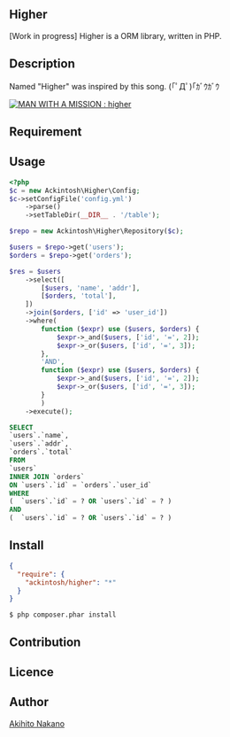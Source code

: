 Higher
---
[Work in progress]
Higher is a ORM library, written in PHP.

## Description
Named "Higher" was inspired by this song. (｢ﾟДﾟ)｢ｶﾞｳｶﾞｳ

[![MAN WITH A MISSION : higher](http://img.youtube.com/vi/RIBqsb5yIx8/0.jpg)](https://www.youtube.com/watch?v=RIBqsb5yIx8)

## Requirement

## Usage
```php
<?php
$c = new Ackintosh\Higher\Config;
$c->setConfigFile('config.yml')
    ->parse()
    ->setTableDir(__DIR__ . '/table');

$repo = new Ackintosh\Higher\Repository($c);

$users = $repo->get('users');
$orders = $repo->get('orders');

$res = $users
    ->select([
        [$users, 'name', 'addr'],
        [$orders, 'total'],
    ])
    ->join($orders, ['id' => 'user_id'])
    ->where(
        function ($expr) use ($users, $orders) {
            $expr->_and($users, ['id', '=', 2]);
            $expr->_or($users, ['id', '=', 3]);
        },
        'AND',
        function ($expr) use ($users, $orders) {
            $expr->_and($users, ['id', '=', 2]);
            $expr->_or($users, ['id', '=', 3]);
        }
        )
    ->execute();
```

```sql
SELECT
`users`.`name`,
`users`.`addr`,
`orders`.`total`
FROM
`users`
INNER JOIN `orders`
ON `users`.`id` = `orders`.`user_id`
WHERE
(  `users`.`id` = ? OR `users`.`id` = ? )
AND
(  `users`.`id` = ? OR `users`.`id` = ? )
```

## Install

```composer.json
{
  "require": {
    "ackintosh/higher": "*"
  }
}
```

```shell
$ php composer.phar install
```

## Contribution

## Licence

## Author

[Akihito Nakano](https://github.com/ackintosh)

